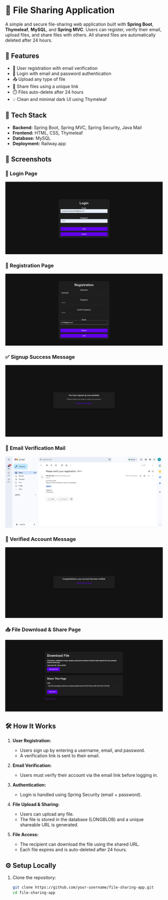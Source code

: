 # 📁 File Sharing Application

A simple and secure file-sharing web application built with **Spring Boot**, **Thymeleaf**, **MySQL**, and **Spring MVC**. Users can register, verify their email, upload files, and share files with others. All shared files are automatically deleted after 24 hours.

## 🚀 Features

- 📝 User registration with email verification
- 🔐 Login with email and password authentication
- 📤 Upload any type of file
- 🔗 Share files using a unique link
- ⏱️ Files auto-delete after 24 hours
- 💡 Clean and minimal dark UI using Thymeleaf

## 🔧 Tech Stack

- **Backend:** Spring Boot, Spring MVC, Spring Security, Java Mail
- **Frontend:** HTML, CSS, Thymeleaf
- **Database:** MySQL
- **Deployment:** Railway.app

## 📸 Screenshots

### 🔐 Login Page
![Login](./screenshots/Screenshot%202025-07-08%20175215.png)

### 🧾 Registration Page
![Register](./screenshots/Screenshot%202025-07-08%20175252.png)

### ✅ Signup Success Message
![Signup Success](./screenshots/Screenshot%202025-07-08%20175313.png)

### 📧 Email Verification Mail
![Verification Mail](./screenshots/Screenshot%202025-07-08%20175355.png)

### 🎉 Verified Account Message
![Verified](./screenshots/Screenshot%202025-07-08%20175407.png)

### 📥 File Download & Share Page
![Download & Share](./screenshots/Screenshot%202025-07-08%20180453.png)

## 🛠 How It Works

1. **User Registration:**
   - Users sign up by entering a username, email, and password.
   - A verification link is sent to their email.

2. **Email Verification:**
   - Users must verify their account via the email link before logging in.

3. **Authentication:**
   - Login is handled using Spring Security (email + password).

4. **File Upload & Sharing:**
   - Users can upload any file.
   - The file is stored in the database (LONGBLOB) and a unique shareable URL is generated.

5. **File Access:**
   - The recipient can download the file using the shared URL.
   - Each file expires and is auto-deleted after 24 hours.

## ⚙️ Setup Locally

1. Clone the repository:
   ```bash
   git clone https://github.com/your-username/file-sharing-app.git
   cd file-sharing-app
